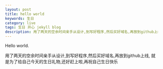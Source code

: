 ```yaml
---
layout: post
title: hello world
keywords: 生日
category: live
tags: 生日 开心 jekyll blog
description: 用了两天的空余时间亲手从设计,到写好程序,然后买好域名,再放到github上线,就是为了给自己今天的生日礼物,还好赶上啦,再祝自己生日快乐
---
```


Hello world.



用了两天的空余时间亲手从设计,到写好程序,然后买好域名,再放到github上线,
就是为了给自己今天的生日礼物,还好赶上啦,再祝自己生日快乐